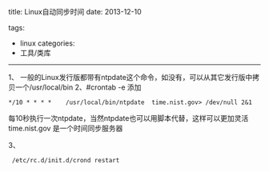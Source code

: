 title: Linux自动同步时间
date: 2013-12-10

tags: 
 - linux
categories:
 - 工具/类库
---

 1、 一般的Linux发行版都带有ntpdate这个命令，如没有，可以从其它发行版中拷贝一个/usr/local/bin
 2、#crontab -e 
 添加
 ``` 
 */10 * * * *    /usr/local/bin/ntpdate  time.nist.gov> /dev/null 2&1 
 ```
 每10秒执行一次ntpdate，当然ntpdate也可以用脚本代替，这样可以更加灵活 time.nist.gov 是一个时间同步服务器 
 
 3、
```
 /etc/rc.d/init.d/crond restart
```
